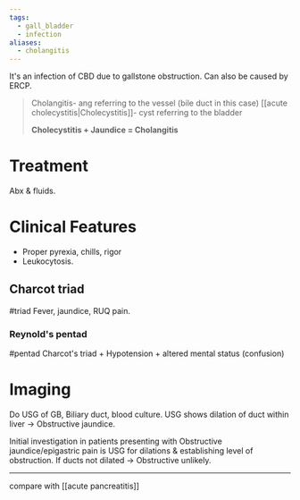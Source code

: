 ```yaml
---
tags:
  - gall_bladder
  - infection
aliases:
  - cholangitis
---
```

It's an infection of CBD due to gallstone obstruction.
Can also be caused by ERCP.

> Cholangitis- ang referring to the vessel (bile duct in this case)
> [[acute cholecystitis|Cholecystitis]]- cyst referring to the bladder
> 
> **Cholecystitis + Jaundice = Cholangitis**
# Treatment
Abx & fluids.

# Clinical Features
- Proper pyrexia, chills, rigor
- Leukocytosis.
## Charcot triad
#triad 
Fever, jaundice, RUQ pain.
### Reynold's pentad
#pentad
Charcot's triad + Hypotension + altered mental status (confusion)
# Imaging
Do USG of GB, Biliary duct, blood culture.
	USG shows dilation of duct within liver -> Obstructive jaundice.

Initial investigation in patients presenting with Obstructive jaundice/epigastric pain is USG for dilations & establishing level of obstruction. If ducts not dilated -> Obstructive unlikely.

---
compare with [[acute pancreatitis]]